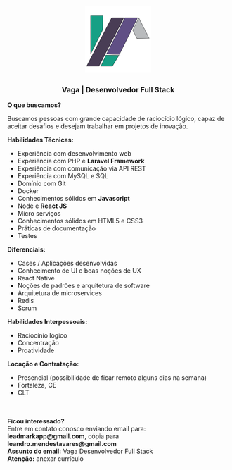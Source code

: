 <h1 align="center">
    <img alt="GoStack" src="https://github.com/leadmarkapp/vaga-desenvolvedor-full-stack/blob/main/logo-leadmark-app-512.png?raw=true" width="150px" />
</h1>

<h3 align="center">
  Vaga | Desenvolvedor Full Stack
</h3>

<strong>O que buscamos?</strong>

Buscamos pessoas com grande capacidade de raciocício lógico, capaz de aceitar desafios e desejam trabalhar em projetos de inovação.

<strong>Habilidades Técnicas:</strong>

- Experiência com desenvolvimento web
- Experiência com PHP e <strong>Laravel Framework</strong>
- Experiência com comunicação via API REST
- Experiência com MySQL e SQL
- Domínio com Git
- Docker
- Conhecimentos sólidos em <strong>Javascript</strong>
- Node e <strong>React JS</strong>
- Micro serviços
- Conhecimentos sólidos em HTML5 e CSS3
- Práticas de documentação
- Testes

<strong>Diferenciais:</strong>

- Cases / Aplicações desenvolvidas
- Conhecimento de UI e boas noções de UX
- React Native
- Noções de padrões e arquitetura de software
- Arquitetura de microservices
- Redis
- Scrum

<strong>Habilidades Interpessoais:</strong>

- Raciocínio lógico 
- Concentração
- Proatividade

<strong>Locação e Contratação:</strong>

- Presencial (possibilidade de ficar remoto alguns dias na semana)
- Fortaleza, CE
- CLT

<br>
<br>
<strong>Ficou interessado?</strong><br>
Entre em contato conosco enviando email para:<br>
<strong>leadmarkapp@gmail.com</strong>, cópia para <strong>leandro.mendestavares@gmail.com</strong><br>
<strong>Assunto do email:</strong> Vaga Desenvolvedor Full Stack<br>
<strong>Atenção:</strong> anexar currículo
